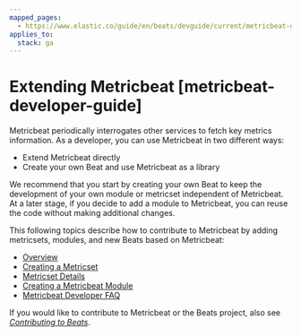 ```yaml
---
mapped_pages:
  - https://www.elastic.co/guide/en/beats/devguide/current/metricbeat-developer-guide.html
applies_to:
  stack: ga
---
```


# Extending Metricbeat [metricbeat-developer-guide]

Metricbeat periodically interrogates other services to fetch key metrics information. As a developer, you can use Metricbeat in two different ways:

* Extend Metricbeat directly
* Create your own Beat and use Metricbeat as a library

We recommend that you start by creating your own Beat to keep the development of your own module or metricset independent of Metricbeat. At a later stage, if you decide to add a module to Metricbeat, you can reuse the code without making additional changes.

This following topics describe how to contribute to Metricbeat by adding metricsets, modules, and new Beats based on Metricbeat:

* [Overview](./metricbeat-dev-overview.md)
* [Creating a Metricset](./creating-metricsets.md)
* [Metricset Details](./metricset-details.md)
* [Creating a Metricbeat Module](./creating-metricbeat-module.md)
* [Metricbeat Developer FAQ](./dev-faq.md)

If you would like to contribute to Metricbeat or the Beats project, also see [*Contributing to Beats*](./index.md).






